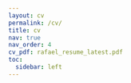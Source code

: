 ```yaml
---
layout: cv
permalink: /cv/
title: cv
nav: true
nav_order: 4
cv_pdf: rafael_resume_latest.pdf
toc:
  sidebar: left
---
```

